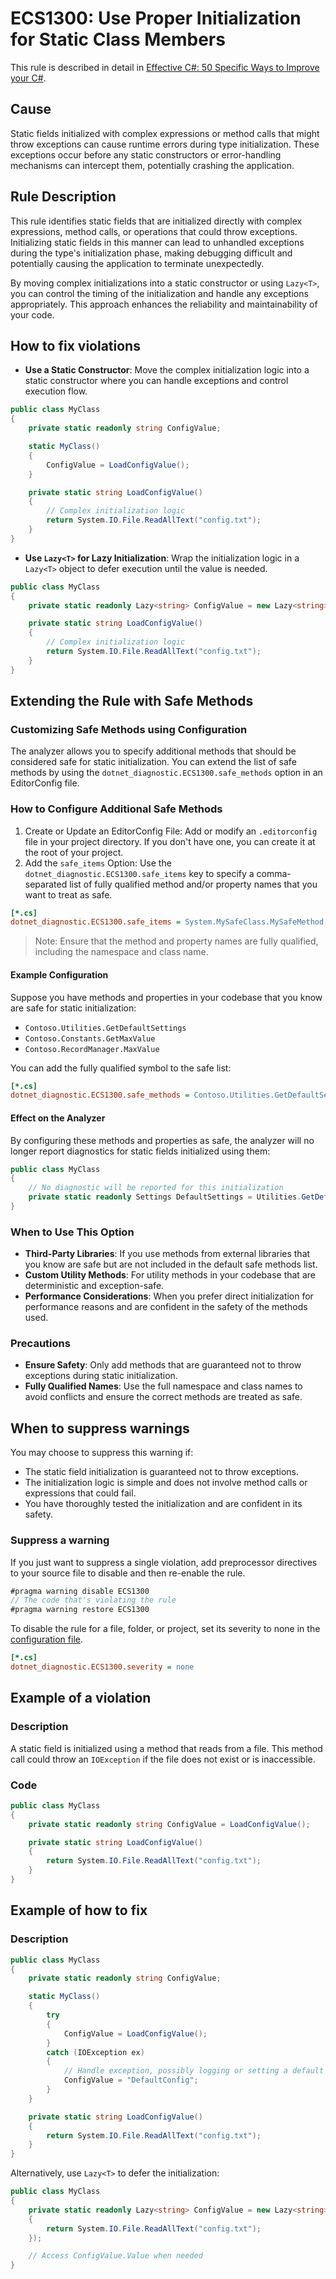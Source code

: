# ECS1300: Use Proper Initialization for Static Class Members

This rule is described in detail in [Effective C#: 50 Specific Ways to Improve your C#](https://www.oreilly.com/library/view/effective-c-50/9780134579290/).

## Cause

Static fields initialized with complex expressions or method calls that might throw exceptions can cause runtime errors during type initialization. These exceptions occur before any static constructors or error-handling mechanisms can intercept them, potentially crashing the application.

## Rule Description

This rule identifies static fields that are initialized directly with complex expressions, method calls, or operations that could throw exceptions. Initializing static fields in this manner can lead to unhandled exceptions during the type's initialization phase, making debugging difficult and potentially causing the application to terminate unexpectedly.

By moving complex initializations into a static constructor or using `Lazy<T>`, you can control the timing of the initialization and handle any exceptions appropriately. This approach enhances the reliability and maintainability of your code.

## How to fix violations

- **Use a Static Constructor**: Move the complex initialization logic into a static constructor where you can handle exceptions and control execution flow.

```csharp
public class MyClass
{
    private static readonly string ConfigValue;

    static MyClass()
    {
        ConfigValue = LoadConfigValue();
    }

    private static string LoadConfigValue()
    {
        // Complex initialization logic
        return System.IO.File.ReadAllText("config.txt");
    }
}
```

- **Use `Lazy<T>` for Lazy Initialization**: Wrap the initialization logic in a `Lazy<T>` object to defer execution until the value is needed.

```csharp
public class MyClass
{
    private static readonly Lazy<string> ConfigValue = new Lazy<string>(LoadConfigValue);

    private static string LoadConfigValue()
    {
        // Complex initialization logic
        return System.IO.File.ReadAllText("config.txt");
    }
}
```

## Extending the Rule with Safe Methods

### Customizing Safe Methods using Configuration

The analyzer allows you to specify additional methods that should be considered safe for static initialization. You can extend the list of safe methods by using the `dotnet_diagnostic.ECS1300.safe_methods` option in an EditorConfig file.

### How to Configure Additional Safe Methods

1. Create or Update an EditorConfig File: Add or modify an `.editorconfig` file in your project directory. If you don't have one, you can create it at the root of your project.
2. Add the `safe_items` Option: Use the `dotnet_diagnostic.ECS1300.safe_items` key to specify a comma-separated list of fully qualified method and/or property names that you want to treat as safe.

```ini
[*.cs]
dotnet_diagnostic.ECS1300.safe_items = System.MySafeClass.MySafeMethod, System.AnotherClass.AnotherSafeMethod
```

>Note: Ensure that the method and property names are fully qualified, including the namespace and class name.

#### Example Configuration

Suppose you have methods and properties in your codebase that you know are safe for static initialization:

- `Contoso.Utilities.GetDefaultSettings`
- `Contoso.Constants.GetMaxValue`
- `Contoso.RecordManager.MaxValue`

You can add the fully qualified symbol to the safe list:

```ini
[*.cs]
dotnet_diagnostic.ECS1300.safe_methods = Contoso.Utilities.GetDefaultSettings, Contoso.Constants.GetMaxValue, Contoso.RecordManager.MaxValue
```

#### Effect on the Analyzer
By configuring these methods and properties as safe, the analyzer will no longer report diagnostics for static fields initialized using them:

```csharp
public class MyClass
{
    // No diagnostic will be reported for this initialization
    private static readonly Settings DefaultSettings = Utilities.GetDefaultSettings();
}
```

### When to Use This Option

- **Third-Party Libraries**: If you use methods from external libraries that you know are safe but are not included in the default safe methods list.
- **Custom Utility Methods**: For utility methods in your codebase that are deterministic and exception-safe.
- **Performance Considerations**: When you prefer direct initialization for performance reasons and are confident in the safety of the methods used.

### Precautions

- **Ensure Safety**: Only add methods that are guaranteed not to throw exceptions during static initialization.
- **Fully Qualified Names**: Use the full namespace and class names to avoid conflicts and ensure the correct methods are treated as safe.

## When to suppress warnings

You may choose to suppress this warning if:

- The static field initialization is guaranteed not to throw exceptions.
- The initialization logic is simple and does not involve method calls or expressions that could fail.
- You have thoroughly tested the initialization and are confident in its safety.

### Suppress a warning

If you just want to suppress a single violation, add preprocessor directives to your source file to disable and then re-enable the rule.

```csharp
#pragma warning disable ECS1300
// The code that's violating the rule
#pragma warning restore ECS1300
```

To disable the rule for a file, folder, or project, set its severity to none in the [configuration file](https://learn.microsoft.com/en-us/dotnet/fundamentals/code-analysis/configuration-files).

```ini
[*.cs]
dotnet_diagnostic.ECS1300.severity = none
```

## Example of a violation

### Description

A static field is initialized using a method that reads from a file. This method call could throw an `IOException` if the file does not exist or is inaccessible.

### Code

```csharp
public class MyClass
{
    private static readonly string ConfigValue = LoadConfigValue();

    private static string LoadConfigValue()
    {
        return System.IO.File.ReadAllText("config.txt");
    }
}
```

## Example of how to fix

### Description

```csharp
public class MyClass
{
    private static readonly string ConfigValue;

    static MyClass()
    {
        try
        {
            ConfigValue = LoadConfigValue();
        }
        catch (IOException ex)
        {
            // Handle exception, possibly logging or setting a default value
            ConfigValue = "DefaultConfig";
        }
    }

    private static string LoadConfigValue()
    {
        return System.IO.File.ReadAllText("config.txt");
    }
}
```

Alternatively, use `Lazy<T>` to defer the initialization:

```csharp
public class MyClass
{
    private static readonly Lazy<string> ConfigValue = new Lazy<string>(() =>
    {
        return System.IO.File.ReadAllText("config.txt");
    });

    // Access ConfigValue.Value when needed
}
```